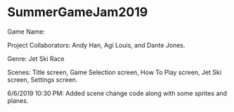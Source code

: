 # SummerGameJam2019
Game Name:

Project Collaborators: Andy Han, Agi Louis, and Dante Jones.

Genre: Jet Ski Race

Scenes: Title screen, Game Selection screen, How To Play screen, Jet Ski screen, Settings screen.

6/6/2019 10:30 PM: Added scene change code along with some sprites and planes.